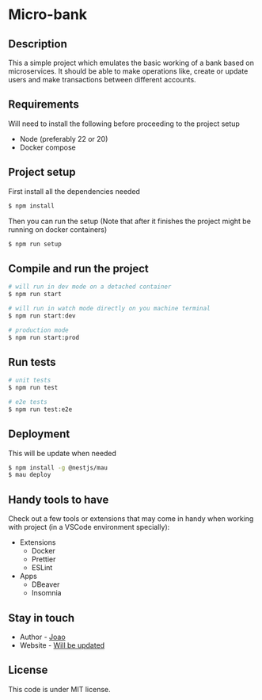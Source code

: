 # Micro-bank

## Description

This a simple project which emulates the basic working of a bank based on microservices.
It should be able to make operations like, create or update users and make transactions between different accounts.

## Requirements

Will need to install the following before proceeding to the project setup

- Node (preferably 22 or 20)
- Docker compose

## Project setup

First install all the dependencies needed

```bash
$ npm install
```

Then you can run the setup (Note that after it finishes the project might be running on docker containers)

```bash
$ npm run setup
```

## Compile and run the project

```bash
# will run in dev mode on a detached container
$ npm run start

# will run in watch mode directly on you machine terminal
$ npm run start:dev

# production mode
$ npm run start:prod
```

## Run tests

```bash
# unit tests
$ npm run test

# e2e tests
$ npm run test:e2e
```

## Deployment

This will be update when needed

```bash
$ npm install -g @nestjs/mau
$ mau deploy
```

## Handy tools to have

Check out a few tools or extensions that may come in handy when working with project (in a VSCode environment specially):

- Extensions
  - Docker
  - Prettier
  - ESLint
- Apps
  - DBeaver
  - Insomnia

## Stay in touch

- Author - [Joao](https://github.com/joanun3s2)
- Website - [Will be updated](Limatecnologia.com)

## License

This code is under MIT license.
